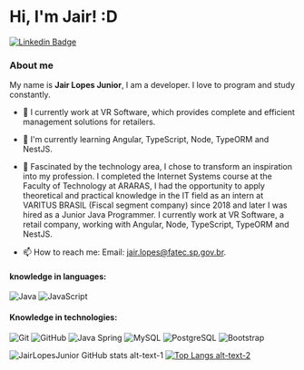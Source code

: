 # Hi, I'm Jair! :D

[![Linkedin Badge](https://img.shields.io/badge/-LinkedIn-blue?style=flat-square&logo=Linkedin&logoColor=white&link=https://www.linkedin.com/in/jairlopesjunior/)](https://www.linkedin.com/in/jair-lopes-1a73211a2/)

### About me

My name is <b>Jair Lopes Junior</b>, I am a developer. I love to program and study constantly.

- 🔭 I currently work at VR Software, which provides complete and efficient management solutions for retailers.

- 🌱 I'm currently learning Angular, TypeScript, Node, TypeORM and NestJS.

- 💬 Fascinated by the technology area, I chose to transform an inspiration into my profession. I completed the Internet Systems course at the Faculty of Technology at ARARAS, I had the opportunity to apply theoretical and practical knowledge in the IT field as an intern at VARITUS BRASIL (Fiscal segment company) since 2018 and later I was hired as a Junior Java Programmer. I currently work at VR Software, a retail company, working with Angular, Node, TypeScript, TypeORM and NestJS.

- 📫 How to reach me: Email: jair.lopes@fatec.sp.gov.br.

#### knowledge in languages:
![Java](https://img.shields.io/badge/-Java-000000?style=flat&logo=java)
![JavaScript](https://img.shields.io/badge/-JavaScript-000000?style=flat&logo=javascript)

#### Knowledge in technologies:
![Git](https://img.shields.io/badge/-Git-222222?style=flat&logo=git&logoColor=F05032)
![GitHub](https://img.shields.io/badge/-GitHub-222222?style=flat&logo=github&logoColor=181717)
![Java Spring](https://img.shields.io/badge/-Spring-222222?style=flat&logo=spring&logoColor=6DB33F)
![MySQL](https://img.shields.io/badge/-MySQL-black?style=flat-square&logo=mysql)
![PostgreSQL](https://img.shields.io/badge/-PostgreSQL-black?style=flat-square&logo=postgresql)
![Bootstrap](https://img.shields.io/badge/-Bootstrap-563D7C?style=flat-square&logo=bootstrap)

![JairLopesJunior GitHub stats alt-text-1](https://github-readme-stats.vercel.app/api?username=JairLopesJunior&layout=compact&theme=vision-friendly-dark)
[![Top Langs alt-text-2](https://github-readme-stats.vercel.app/api/top-langs/?username=JairLopesJunior&show_icons=true,css&layout=compact&theme=vision-friendly-dark)](https://github.com/JairLopesJunior)
